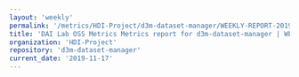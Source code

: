 ```yaml
---
layout: 'weekly'
permalink: '/metrics/HDI-Project/d3m-dataset-manager/WEEKLY-REPORT-2019-11-17'
title: 'DAI Lab OSS Metrics Metrics report for d3m-dataset-manager | WEEKLY-REPORT-2019-11-17'
organization: 'HDI-Project'
repository: 'd3m-dataset-manager'
current_date: '2019-11-17'
---
```

